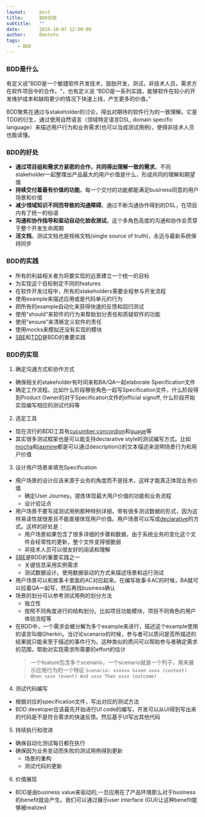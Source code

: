 ```yaml
---
layout:     post
title:      BDD总结
subtitle:   ""
date:       2016-10-07 12:00:00
author:     DanteYu
tags:
    - BDD
---
```


### BDD是什么
有定义说"BDD是一个敏捷软件开发技术，鼓励开发，测试，非技术人员，需求方在软件项目中的合作。"，也有定义说 “BDD是一系列实践，能够软件在较小的开发维护成本和缺陷更少的情况下快速上线，产生更多的价值。”

BDD聚焦在通过与stakeholder的讨论，得出对期待的软件行为的一致理解。它是TDD的衍生，通过使用自然语言（领域特定语言DSL, domain specific language）来描述用户行为和业务需求(也可以当成测试用例)，使得非技术人员也能读懂。

### BDD的好处

- **通过项目组和需求方紧密的合作，共同得出理解一致的需求**。不同stakeholder一起整理出产品最大的用户价值是什么，形成共同的理解和期望值
- **持续交付着最有价值的功能**。每一个交付的功能都能满足business同意的用户场景和价值
- **减少领域知识不同而导致的沟通障碍**。通过不断沟通协作得到的DSL，在项目内有了统一的俗语
- **沟通和协作指导和驱动自动化验收测试**。这个多角色高度的沟通和协作会贯穿于整个开发生命周期
- **活文档**。测试文档也是规格文档(single source of truth)，永远与最新系统保持同步

### BDD的实践

- 所有的利益相关者为将要实现的远景建立一个统一的目标
- 为实现这个目标制定不同的features
- 在软件开发过程中，所有的stakeholders需要全程参与开发流程
- 使用example来描述应用或是代码单元的行为
- 把所有的example自动化来获得快速的反馈和回归测试
- 使用”should”来软件的行为来帮助划分责任和质疑软件的功能
- 使用”ensure”来清晰定义软件的责任
- 使用mocks来模拟还没有实现的模块
- [SBE](https://www.thoughtworks.com/insights/blog/specification-example)和[TDD](https://en.wikipedia.org/wiki/Test-driven_development)是BDD的重要实践

### BDD的实现

1. 确定沟通方式和协作方式
  - 确保相关的stakeholder有时间来和BA/QA一起elaborate Specification文件
  - 确定工作流程。比如什么阶段哪些角色一起写Specification文件，什么阶段得到Product Owner的对于Specification文件的official signoff, 什么阶段开始实现编写相应的测试代码等

2. 选定工具
  - 现在流行的BDD工具有[cucumber](https://cucumber.io/),[concordion](http://concordion.org/)和[guage](https://getgauge.io/)等
  - 其实很多测试框架也是可以能支持declarative style的测试编写方式。比如[mocha](https://mochajs.org/)和[jasmine](https://jasmine.github.io/)都是可以通过description()的文本描述来说明场景行为和用户价值

3. 设计用户场景来填充Specification
- 用户场景的设计应该来源于业务的角度而不是技术，这样才能真正体现业务价值
  - 确定User Journey。提炼体现最大用户价值的功能和业务流程
  - 设计验证点
- 用户场景不要写成测试用例那种特别详细，带有很多测试数据的形式，因为这样易读性就很差且不能直接体现用户价值。用户场景可以写成[declarative](https://www.thoughtworks.com/insights/blog/imperative-vs-declarative-style-writing-twist-scenarios)的方式。这样的好处是：
  - 用户场景如果包含了很多详细的步骤和数据，由于系统业务的变化这个文件会经常性的更新，整个文件变得很脆弱
  - 非技术人员可以很友好的阅读和理解
- [SBE](https://www.thoughtworks.com/insights/blog/specification-example)是BDD的重要实践之一
  - 关键信息采用实例需求
  - 测试数据设计。使用数据驱动的方式来描述场景和运行测试
- 用户场景可以和故事卡里面的AC对应起来。在编写故事卡AC的时候，BA就可以拉着QA一起写，然后再找business确认
- 场景的划分可以参考测试用例的划分方法
  - 独立性
  - 按照不同角度进行的结构划分。比如项目功能模块，项目不同角色的用户体验流程等
- 在BDD中，一个需求会被分解为多个example来进行，描述这个example使用的语言叫做Gherkin。当讨论scenario的时候，参与者可以质问是否所描述的结果就只能来至于描述的事件行为。这种类似的质问可以帮助参与者确定需求的范围，帮助对实现需求所需要的effort的估计
    > 一个feature包含多个scenario，一个scenario就是一个列子，用来展示应用行为的一个特征
      ```
      Scenario: xxxxxx
      Given xxxx (context)
      When xxxx (event)
      And xxxx
      Then xxxx (outcome)
      ```

4. 测试代码编写
- 根据对应的specification文件，写出对应的测试方法
- BDD developer应该最先开始进行UI code的编写，开发可以从UI得到写出来的代码是不是符合需求的快速反馈。然后基于UI写出其他代码

5. 持续执行和改进
- 确保自动化测试每日都在执行
- 确保因为业务变动而失败的测试用例得到更新
  - 场景的重构
  - 测试代码的更新

6. 价值展现
  - BDD是由business value来驱动的,一旦应用在了产品环境那么对于business的benefit就会产生。我们可以通过展示user interface (GUI)让这种benefit能够被realized

